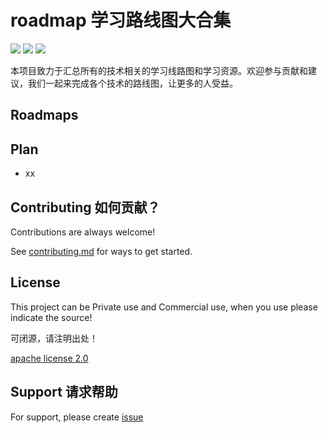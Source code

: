 # roadmap 学习路线图大合集

![](https://img.shields.io/github/watchers/minibear2333/roadmap.svg)
![](https://img.shields.io/github/stars/minibear2333/roadmap.svg)
![](https://img.shields.io/github/forks/minibear2333/roadmap.svg)

本项目致力于汇总所有的技术相关的学习线路图和学习资源。欢迎参与贡献和建议，我们一起来完成各个技术的路线图，让更多的人受益。

## Roadmaps

## Plan

* xx


## Contributing 如何贡献？

Contributions are always welcome!

See [contributing.md](contributing.md) for ways to get started.


## License

This project can be Private use and Commercial use, when you use please indicate the source!

可闭源，请注明出处！

[apache license 2.0](https://choosealicense.com/licenses/apache-2.0/)


## Support 请求帮助

For support, please create [issue](https://github.com/minibear2333/roadmap/issues/new)


